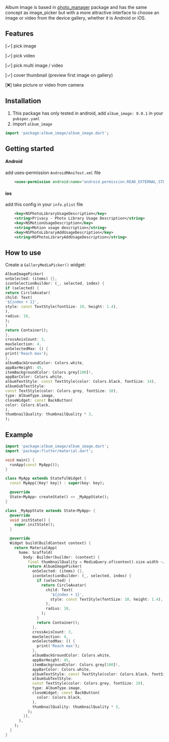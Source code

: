 Album Image is based in [photo_manager](https://pub.dev/packages/photo_manager) package and has the same concept as image_picker but with a more attractive interface to choose an image or video from the device gallery, whether it is Android or iOS.

## Features

[✓] pick image

[✓] pick video

[✓] pick multi image / video

[✓] cover thumbnail (preview first image on gallery)

[❌] take picture or video from camera

## Installation
1) This package has only tested in android, add `album_image: 0.0.1` in your `pubspec.yaml`
2) import `album_image`
```dart
import 'package:album_image/album_image.dart';
```

## Getting started
#### Android
add uses-permission `AndroidMAnifest.xml` file
 ```xml
     <uses-permission android:name="android.permission.READ_EXTERNAL_STORAGE" />
 ```
#### ios
add this config in your `info.plist` file
 ```xml
     <key>NSPhotoLibraryUsageDescription</key>
     <string>Privacy - Photo Library Usage Description</string>
     <key>NSMotionUsageDescription</key>
     <string>Motion usage description</string>
     <key>NSPhotoLibraryAddUsageDescription</key>
     <string>NSPhotoLibraryAddUsageDescription</string>
 ```

## How to use
Create a `GalleryMediaPicker()` widget:
```dart
AlbumImagePicker(
onSelected: (items) {},
iconSelectionBuilder: (_, selected, index) {
if (selected) {
return CircleAvatar(
child: Text(
'${index + 1}',
style: const TextStyle(fontSize: 10, height: 1.4),
),
radius: 10,
);
}
return Container();
},
crossAxisCount: 3,
maxSelection: 4,
onSelectedMax: () {
print('Reach max');
},
albumBackGroundColor: Colors.white,
appBarHeight: 45,
itemBackgroundColor: Colors.grey[100]!,
appBarColor: Colors.white,
albumTextStyle: const TextStyle(color: Colors.black, fontSize: 14),
albumSubTextStyle:
const TextStyle(color: Colors.grey, fontSize: 10),
type: AlbumType.image,
closeWidget: const BackButton(
color: Colors.black,
),
thumbnailQuality: thumbnailQuality * 3,
);
```

## Example
```dart
import 'package:album_image/album_image.dart';
import 'package:flutter/material.dart';

void main() {
  runApp(const MyApp());
}

class MyApp extends StatefulWidget {
  const MyApp({Key? key}) : super(key: key);

  @override
  State<MyApp> createState() => _MyAppState();
}

class _MyAppState extends State<MyApp> {
  @override
  void initState() {
    super.initState();
  }

  @override
  Widget build(BuildContext context) {
    return MaterialApp(
      home: Scaffold(
        body: Builder(builder: (context) {
          final thumbnailQuality = MediaQuery.of(context).size.width ~/ 3;
          return AlbumImagePicker(
            onSelected: (items) {},
            iconSelectionBuilder: (_, selected, index) {
              if (selected) {
                return CircleAvatar(
                  child: Text(
                    '${index + 1}',
                    style: const TextStyle(fontSize: 10, height: 1.4),
                  ),
                  radius: 10,
                );
              }
              return Container();
            },
            crossAxisCount: 3,
            maxSelection: 4,
            onSelectedMax: () {
              print('Reach max');
            },
            albumBackGroundColor: Colors.white,
            appBarHeight: 45,
            itemBackgroundColor: Colors.grey[100]!,
            appBarColor: Colors.white,
            albumTextStyle: const TextStyle(color: Colors.black, fontSize: 14),
            albumSubTextStyle:
            const TextStyle(color: Colors.grey, fontSize: 10),
            type: AlbumType.image,
            closeWidget: const BackButton(
              color: Colors.black,
            ),
            thumbnailQuality: thumbnailQuality * 3,
          );
        }),
      ),
    );
  }
}


```